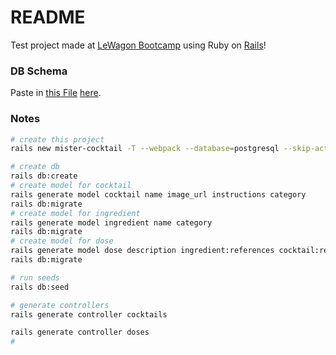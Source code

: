 # README

Test project made at [LeWagon Bootcamp](https://www.lewagon.com/berlin) using Ruby on [Rails](https://rubyonrails.org/)!


### DB Schema

Paste in [this File](db/db_schema.xml) [here](db.lewagon.com).

### Notes

```bash
# create this project
rails new mister-cocktail -T --webpack --database=postgresql --skip-active-storage

# create db
rails db:create
# create model for cocktail
rails generate model cocktail name image_url instructions category
rails db:migrate
# create model for ingredient
rails generate model ingredient name category
rails db:migrate
# create model for dose
rails generate model dose description ingredient:references cocktail:references
rails db:migrate

# run seeds
rails db:seed

# generate controllers
rails generate controller cocktails

rails generate controller doses
#


```
